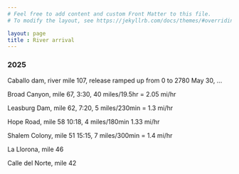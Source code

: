 ```yaml
---
# Feel free to add content and custom Front Matter to this file.
# To modify the layout, see https://jekyllrb.com/docs/themes/#overriding-theme-defaults

layout: page
title : River arrival
---
```


### 2025

Caballo dam, river mile 107, release ramped up from 0 to 2780 May 30, ...

Broad Canyon, mile 67, 3:30, 40 miles/19.5hr = 2.05 mi/hr

Leasburg Dam, mile 62, 7:20,   5 miles/230min = 1.3 mi/hr

Hope Road, mile 58  10:18,  4 miles/180min 1.33 mi/hr

Shalem Colony, mile 51 15:15, 7 miles/300min = 1.4 mi/hr

La Llorona, mile 46

Calle del Norte, mile 42

